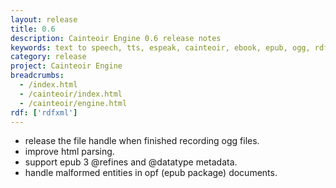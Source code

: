 ```yaml
---
layout: release
title: 0.6
description: Cainteoir Engine 0.6 release notes
keywords: text to speech, tts, espeak, cainteoir, ebook, epub, ogg, rdf, metadata
category: release
project: Cainteoir Engine
breadcrumbs:
  - /index.html
  - /cainteoir/index.html
  - /cainteoir/engine.html
rdf: ['rdfxml']
---
```


*  release the file handle when finished recording ogg files.
*  improve html parsing.
*  support epub 3 @refines and @datatype metadata.
*  handle malformed entities in opf (epub package) documents.
